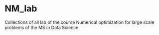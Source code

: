 # NM_lab
Collections of all lab of the course Numerical optimization for large scale problems of the MS in Data Science
